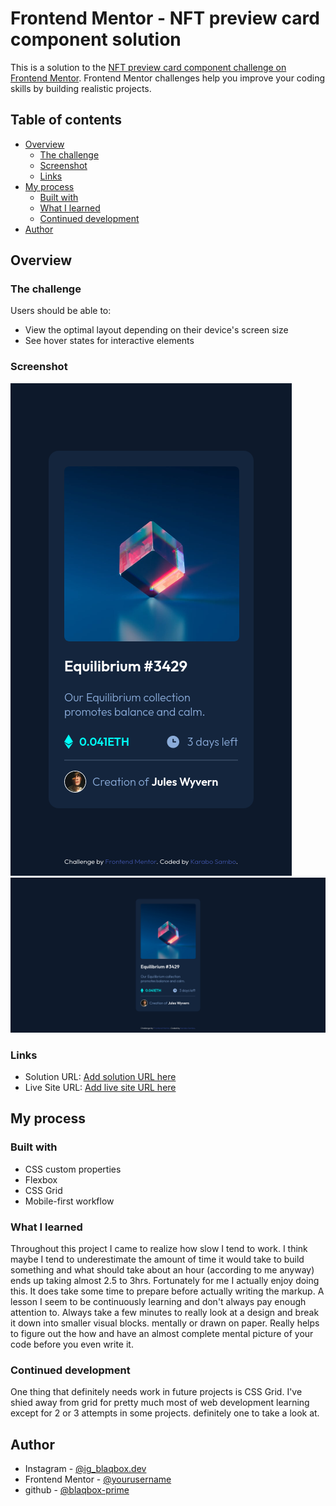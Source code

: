 # Frontend Mentor - NFT preview card component solution

This is a solution to the [NFT preview card component challenge on Frontend Mentor](https://www.frontendmentor.io/challenges/nft-preview-card-component-SbdUL_w0U). Frontend Mentor challenges help you improve your coding skills by building realistic projects. 

## Table of contents

- [Overview](#overview)
  - [The challenge](#the-challenge)
  - [Screenshot](#screenshot)
  - [Links](#links)
- [My process](#my-process)
  - [Built with](#built-with)
  - [What I learned](#what-i-learned)
  - [Continued development](#continued-development)
- [Author](#author)
## Overview

### The challenge

Users should be able to:

- View the optimal layout depending on their device's screen size
- See hover states for interactive elements

### Screenshot

![](./solution/mobile-solution.png)
![](./solution/desktop-solution.png)

### Links

- Solution URL: [Add solution URL here](https://your-solution-url.com)
- Live Site URL: [Add live site URL here](https://blaqbox-prime.github.io/nft-preview-card/)

## My process

### Built with

- CSS custom properties
- Flexbox
- CSS Grid
- Mobile-first workflow

### What I learned

Throughout this project I came to realize how slow I tend to work. I think maybe I tend to underestimate the amount of time it would take to build something and what should take about an hour (according to me anyway) ends up taking almost 2.5 to 3hrs. Fortunately for me I actually enjoy doing this. It does take some time to prepare before actually writing the markup. A lesson I seem to be continuously learning and don't always pay enough attention to. Always take a few minutes to really look at a design and break it down into smaller visual blocks. mentally or drawn on paper. Really helps to figure out the how and have an almost complete mental picture of your code before you even write it.  

### Continued development

One thing that definitely needs work in future projects is CSS Grid. I've shied away from grid for pretty much most of web development learning except for 2 or 3 attempts in some projects. definitely one to take a look at. 

## Author

- Instagram - [@ig_blaqbox.dev](https://www.instagram.com/ig_blaqbox.dev)
- Frontend Mentor - [@yourusername](https://www.frontendmentor.io/profile/blaqbox-prime)
- github - [@blaqbox-prime](https://www.github.com/blaqbox-prime)

